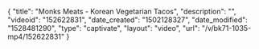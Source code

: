 {
    "title": "Monks Meats - Korean Vegetarian Tacos",
    "description": "",
    "videoid": "152622831",
    "date_created": "1502128327",
    "date_modified": "1528481290",
    "type": "captivate",
    "layout": "video",
    "url": "\/v\/bk71-1035-mp4\/152622831"
}